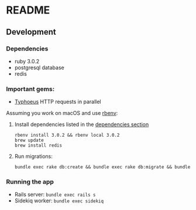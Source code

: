 # README

## Development
### Dependencies

- ruby 3.0.2
- postgresql database
- redis

### Important gems:

- [Typhoeus](https://github.com/typhoeus/typhoeus) HTTP requests in parallel

Assuming you work on macOS and use [rbenv](http://http://rbenv.org/):
1. Install dependencies listed in the [dependencies section](#dependencies)

    ```shell
    rbenv install 3.0.2 && rbenv local 3.0.2
    brew update
    brew install redis
    ```

2. Run migrations:

    ```shell
    bundle exec rake db:create && bundle exec rake db:migrate && bundle
    ```

  ### Running the app

  - Rails server: `bundle exec rails s`
  - Sidekiq worker: `bundle exec sidekiq`
